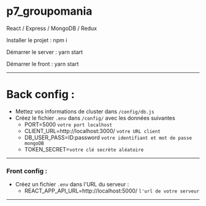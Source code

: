 # p7_groupomania

React / Express / MongoDB / Redux

Installer le projet : npm i

Démarrer le server : yarn start

Démarrer le front : yarn start

_____________________________

# Back config :

* Mettez vos informations de cluster dans `/config/db.js`
* Créez le fichier `.env` dans `/config/` avec les données suivantes
   - PORT=5000 `votre port localhost`
   - CLIENT_URL=http://localhost:3000/ `votre URL client`
   - DB_USER_PASS=ID:password `votre identifiant et mot de passe mongoDB`
   - TOKEN_SECRET=`votre clé secrète aléatoire`
_________________________
  
### Front config : 
* Créez un fichier `.env` dans l'URL du serveur :
   - REACT_APP_API_URL=http://localhost:5000/ `l'url de votre serveur`
_____________________________

